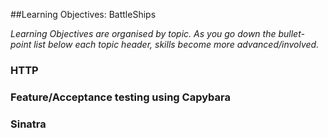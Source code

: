 ##Learning Objectives: BattleShips

*Learning Objectives are organised by topic. As you go down the bullet-point list below each topic header, skills become more advanced/involved.*

### HTTP

### Feature/Acceptance testing using Capybara

### Sinatra
